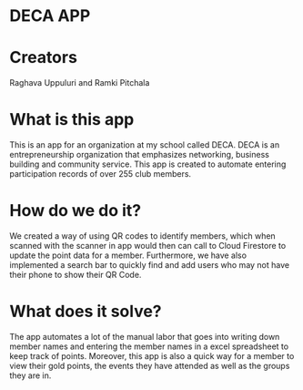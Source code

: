 # DECA APP

# Creators

Raghava Uppuluri and Ramki Pitchala

# What is this app
This is an app for an organization at my school called DECA. DECA is an entrepreneurship organization that emphasizes networking, business building and community service. This app is created to automate entering participation records of over 255 club members.

# How do we do it?
We created a way of using QR codes to identify members, which when scanned with the scanner in app would then can call to Cloud Firestore to update the point data for a member. Furthermore, we have also implemented a search bar to quickly find and add users who may not have their phone to show their QR Code.

# What does it solve?
The app automates a lot of the manual labor that goes into writing down member names and entering the member names in a excel spreadsheet to keep track of points. Moreover, this app is also a quick way for a member to view their gold points, the events they have attended as well as the groups they are in.
